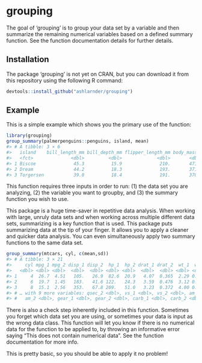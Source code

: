 
<!-- README.md is generated from README.Rmd. Please edit that file -->

# grouping

<!-- badges: start -->
<!-- badges: end -->

The goal of ‘grouping’ is to group your data set by a variable and then
summarize the remaining numerical variables based on a defined summary
function. See the function documentation details for further details.

## Installation

The package ‘grouping’ is not yet on CRAN, but you can download it from
this repository using the following R command:

``` r
devtools::install_github("ashlarnder/grouping")
```

## Example

This is a simple example which shows you the primary use of the
function:

``` r
library(grouping)
group_summary(palmerpenguins::penguins, island, mean)
#> # A tibble: 3 × 6
#>   island    bill_length_mm bill_depth_mm flipper_length_mm body_mass_g  year
#>   <fct>              <dbl>         <dbl>             <dbl>       <dbl> <dbl>
#> 1 Biscoe              45.3          15.9              210.       4716. 2008.
#> 2 Dream               44.2          18.3              193.       3713. 2008.
#> 3 Torgersen           39.0          18.4              191.       3706. 2008.
```

This function requires three inputs in order to run: (1) the data set
you are analyzing, (2) the variable you want to groupby, and (3) the
summary function you wish to use.

This package is a huge time-saver in repetitive data analysis. When
working with large, unruly data sets and when working across multiple
different data sets, summarizing is a key function that is used. This
package puts summarizing data at the tip of your finger. It allows you
to apply a cleaner and quicker data analysis. You can even
simultaneously apply two summary functions to the same data set.

``` r
group_summary(mtcars, cyl, c(mean,sd))
#> # A tibble: 3 × 21
#>     cyl mpg_1 mpg_2 disp_1 disp_2  hp_1  hp_2 drat_1 drat_2  wt_1  wt_2 qsec_1
#>   <dbl> <dbl> <dbl>  <dbl>  <dbl> <dbl> <dbl>  <dbl>  <dbl> <dbl> <dbl>  <dbl>
#> 1     4  26.7  4.51   105.   26.9  82.6  20.9   4.07  0.365  2.29 0.570   19.1
#> 2     6  19.7  1.45   183.   41.6 122.   24.3   3.59  0.476  3.12 0.356   18.0
#> 3     8  15.1  2.56   353.   67.8 209.   51.0   3.23  0.372  4.00 0.759   16.8
#> # … with 9 more variables: qsec_2 <dbl>, vs_1 <dbl>, vs_2 <dbl>, am_1 <dbl>,
#> #   am_2 <dbl>, gear_1 <dbl>, gear_2 <dbl>, carb_1 <dbl>, carb_2 <dbl>
```

There is also a check step inherently included in this function.
Sometimes you forget which data set you are using, or sometimes your
data is input as the wrong data class. This function will let you know
if there is no numerical data for the function to be applied to, by
throwing an informative error saying “This does not contain numerical
data”. See the function documentation for more info.

This is pretty basic, so you should be able to apply it no problem!
